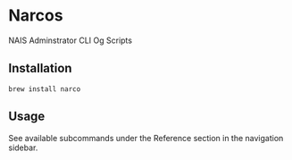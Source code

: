 # Narcos

NAIS Adminstrator CLI Og Scripts

## Installation

`brew install narco`

## Usage

See available subcommands under the Reference section in the navigation sidebar.

